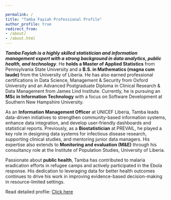 ```yaml
---

permalink: /
title: "Tamba Fayiah Professional Profile"
author_profile: true
redirect_from:
- /about/
- /about.html
---
```


**_Tamba Fayiah is a highly skilled statistician and information management expert with a strong background in data analytics, public health, and technology_**. He **holds a Master of Applied Statistics** from Pennsylvania State University and a **B.S. in Mathematics (magna cum laude)** from the University of Liberia. He has also earned professional certifications in Data Science, Management & Security from Oxford University and an Advanced Postgraduate Diploma in Clinical Research & Data Management from James Lind Institute. Currently, he is pursuing an **MSc in Information Technology** with a focus on Software Development at Southern New Hampshire University.

As an **Information Management Officer** at UNICEF Liberia, Tamba leads data-driven initiatives to strengthen community-based information systems, enhance data integration, and develop user-friendly dashboards and statistical reports. Previously, as a **Biostatistician** at PREVAIL, he played a key role in designing data systems for infectious disease research, supporting clinical studies, and mentoring junior data managers. His expertise also extends to **Monitoring and evaluation (M&E)** through his consultancy role at the Institute of Population Studies, University of Liberia.

Passionate about **public health**, Tamba has contributed to malaria eradication efforts in refugee camps and actively participated in the Ebola response. His dedication to leveraging data for better health outcomes continues to drive his work in improving evidence-based decision-making in resource-limited settings.

Read detailed profile: [Click here](../detailed_about.html)